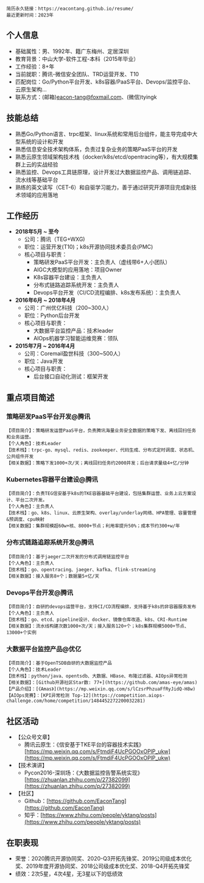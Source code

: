 ```
简历永久链接：https://eacontang.github.io/resume/
最近更新时间：2023年
```

## 个人信息
- 基础属性：男、1992年、籍广东梅州、定居深圳
- 教育背景：中山大学-软件工程-本科（2015年毕业）
- 工作经验：8+年
- 当前就职：腾讯-微信安全团队、TRD运营开发、T10
- 匹配岗位：Go/Python平台开发、k8s容器/PaaS平台、Devops/监控平台、云原生架构...
- 联系方式：(邮箱)eacon-tang@foxmail.com、(微信)tyingk


## 技能总结
- 熟悉Go/Python语言、trpc框架、linux系统和常用后台组件，能主导完成中大型系统的设计和开发
- 熟悉信息安全技术架构体系，负责过复杂业务的策略PaaS平台的开发
- 熟悉云原生领域架构技术栈（docker/k8s/etcd/opentracing等），有大规模集群上云的实战经验
- 熟悉监控、Devops工具链原理，设计开发过大数据监控产品、调用链追踪、流水线等基础平台
- 熟练的英文读写（CET-6）和自驱学习能力，善于通过研究开源项目完成新技术领域的应用落地


## 工作经历
- **2018年5月 ~ 至今**
  - 公司：腾讯（TEG+WXG)
  - 职位：运营开发(T10)；k8s开源协同技术委员会(PMC)
  - 核心项目与职责：
    - 策略研发PaaS平台开发：主负责人（虚线带6+人小团队）
    - AIGC大模型的应用落地：项目Owner
    - K8s容器平台建设：主负责人
    - 分布式链路追踪系统开发：主负责人
    - Devops平台开发（CI/CD流程编排、k8s发布系统）：主负责人
- **2016年6月 ~ 2018年4月**
  - 公司：广州优亿科技（200~300人）
  - 职位：Python后台开发
  - 核心项目与职责：
    - 大数据平台监控产品：技术leader
    - AIOps机器学习智能运维竞赛：领队
- **2015年7月 ~ 2016年4月**
  - 公司：Coremail盈世科技（300~500人）
  - 职位：Java开发
  - 核心项目与职责：
    - 后台接口自动化测试：框架开发


## 重点项目简述

### 策略研发PaaS平台开发@腾讯
```
【项目简介】：策略研发运营PaaS平台，负责腾讯海量业务安全数据的策略下发、离线回扫任务和业务运营。
【个人角色】：技术Leader
【技术栈】：trpc-go、mysql、redis、zookeeper、代码生成、分布式定时调度、状态机、公共组件开发
【相关数据】：策略下发1000+次/天；离线回扫任务约2000并发；后台请求量级4+亿/分钟
```


### Kubernetes容器平台建设@腾讯
```
【项目简介】：负责TEG信安基于k8s的TKE容器基础平台建设，包括集群运营、业务上云方案设计、平台二次开发。
【个人角色】：主负责人
【技术栈】：go、k8s、linux、云原生架构、overlay/underlay网络、HPA管理、容量管理&预调度、cpu映射
【相关数据】：集群规模超60w+核、8000+节点；利用率提升50%；成本节约300+w/年
```

### 分布式链路追踪系统开发@腾讯
```
【项目简介】：基于jaeger二次开发的分布式调用链监控平台
【个人角色】：主负责人
【技术栈】：go、opentracing、jaeger、kafka、flink-streaming
【相关数据】：接入服务8+个；数据量5+亿/天
```

### Devops平台开发@腾讯
```
【项目简介】：自研的devops运营平台，支持CI/CD流程编排，支持基于k8s的非容器服务发布
【个人角色】：主负责人
【技术栈】：go、etcd、pipeline设计、docker、镜像仓库改造、k8s、CRI-Runtime
【相关数据】：流水线构建次数1000+次/天；接入服务120+个；k8s集群规模5000+节点、13000+个实例
```

### 大数据平台监控产品@优亿
```
【项目简介】：基于OpenTSDB自研的大数据监控产品
【个人角色】：技术Leader
【技术栈】：python/java、opentsdb、大数据、HBase、布隆过滤器、AIOps异常检测
【相关数据】：[Github开源社区Star数: 77+](https://github.com/amas-eye/amas)
【产品介绍】：[《Amas》](https://mp.weixin.qq.com/s/lCzsrPhzuaFfRyJidQ-H8w)
【AIOps竞赛】：[KPI异常检测 Top-12](https://competition.aiops-challenge.com/home/competition/1484452272200032281)
```


## 社区活动
- 【公众号文章】
  - 腾讯云原生：《信安基于TKE平台的容器技术实践》[https://mp.weixin.qq.com/s/FtmdiF4UcPGOOxOPlP_ukw](https://mp.weixin.qq.com/s/FtmdiF4UcPGOOxOPlP_ukw)
- 【技术演讲】
  - Pycon2016-深圳场：《大数据监控告警系统实现》[https://zhuanlan.zhihu.com/p/27382099](https://zhuanlan.zhihu.com/p/27382099)
- 【社区】
  - Github：[https://github.com/EaconTang](https://github.com/EaconTang)
  - 知乎：[https://www.zhihu.com/people/yktang/posts](https://www.zhihu.com/people/yktang/posts)


## 在职表现
- 荣誉：2020腾讯开源协同奖、2020-Q3开拓先锋奖、2019公司级成本优化奖、2019年度开源协同奖、2018公司级成本优化奖、2018-Q4开拓先锋奖
- 绩效：2次5星，4次4星，无3星以下的低绩效
